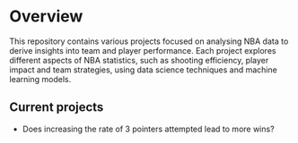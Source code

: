 # Overview

This repository contains various projects focused on analysing NBA data to derive insights into team and player performance. Each project explores different aspects of NBA statistics, such as shooting efficiency, player impact and team strategies, using data science techniques and machine learning models.

## Current projects
- Does increasing the rate of 3 pointers attempted lead to more wins?
